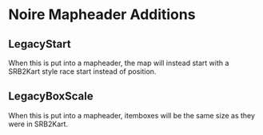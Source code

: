 # Noire Mapheader Additions

## LegacyStart
When this is put into a mapheader, the map will instead start with a SRB2Kart style race start instead of position.

## LegacyBoxScale
When this is put into a mapheader, itemboxes will be the same size as they were in SRB2Kart.
